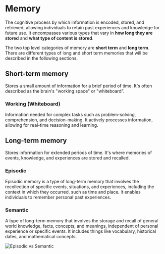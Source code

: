 # Memory

The cognitive process by which information is encoded, stored, and retrieved, allowing individuals to retain past experiences and knowledge for future use. It encompasses various types that vary in **how long they are stored** and **what type of content is stored**.

The two top level categories of memory are **short term** and **long term**. There are different types of long and short term memories that will be described in the following sections.

## Short-term memory

Stores a small amount of information for a brief period of time. It's often described as the brain's "working space" or "whiteboard".

### Working (Whiteboard)

Information needed for complex tasks such as problem-solving, comprehension, and decision-making. It actively processes information, allowing for real-time reasoning and learning.

## Long-term memory

Stores information for extended periods of time. It's where memories of events, knowledge, and experiences are stored and recalled.

### Episodic

Episodic memory is a type of long-term memory that involves the recollection of specific events, situations, and experiences, including the context in which they occurred, such as time and place. It enables individuals to remember personal past experiences.

### Semantic

A type of long-term memory that involves the storage and recall of general world knowledge, facts, concepts, and meanings, independent of personal experience or specific events. It includes things like vocabulary, historical dates, and mathematical concepts.

![Episodic vs Semantic](https://github.com/microsoft/teams.ts/blob/main/assets/episodic_vs_semantic_memory.jpg?rawtrue)